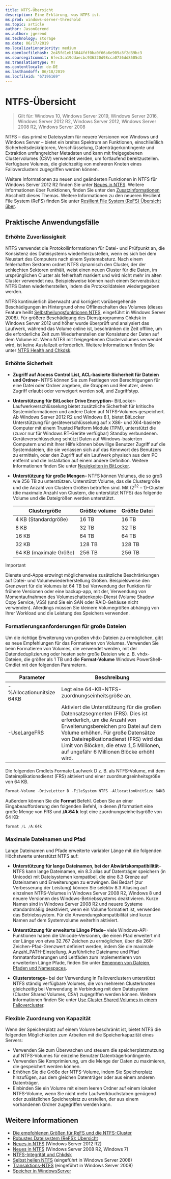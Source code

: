 ```yaml
---
title: NTFS-Übersicht
description: Eine Erklärung, was NTFS ist.
ms.prod: windows-server-threshold
ms.topic: article
author: JasonGerend
ms.author: jgerend
ms.technology: storage
ms.date: 06/17/2019
ms.localizationpriority: medium
ms.openlocfilehash: 2e45fd1eb13044fdf0ba0f66a6e909a3f2d39bc3
ms.sourcegitcommit: 6fec3ca19ddaecbc936320d98cca0736dd8505d1
ms.translationtype: MT
ms.contentlocale: de-DE
ms.lasthandoff: 06/18/2019
ms.locfileid: "67196169"
---
```

# <a name="ntfs-overview"></a>NTFS-Übersicht

>Gilt für: Windows 10, Windows Server 2019, Windows Server 2016, Windows Server 2012 R2, Windows Server 2012, Windows Server 2008 R2, Windows Server 2008

NTFS – das primäre Dateisystem für neuere Versionen von Windows und Windows Server – bietet ein breites Spektrum an Funktionen, einschließlich Sicherheitsdeskriptoren, Verschlüsselung, Datenträgerkontingente und Extraktion umfangreicher Metadaten und kann mit freigegebenen Clustervolumes (CSV) verwendet werden, um fortlaufend bereitzustellen. Verfügbare Volumes, die gleichzeitig von mehreren Knoten eines Failoverclusters zugegriffen werden können.

Weitere Informationen zu neuen und geänderten Funktionen in NTFS für Windows Server 2012 R2 finden Sie unter [Neues in NTFS](https://docs.microsoft.com/previous-versions/windows/it-pro/windows-server-2012-r2-and-2012/dn466520(v%3dws.11)). Weitere Informationen über Funktionen, finden Sie unter den [Zusatzinformationen](#additional-information) Abschnitt dieses Themas. Weitere Informationen zu den neueren Resilient File System (ReFS) finden Sie unter [Resilient File System (ReFS) Übersicht über](../refs/refs-overview.md).

## <a name="practical-applications"></a>Praktische Anwendungsfälle

### <a name="increased-reliability"></a>Erhöhte Zuverlässigkeit

NTFS verwendet die Protokollinformationen für Datei- und Prüfpunkt an, die Konsistenz des Dateisystems wiederherzustellen, wenn es sich bei dem Neustart des Computers nach einem Systemabsturz. Nach einem fehlerhaften Sektoren ordnet NTFS dynamisch den Cluster, der der schlechten Sektoren enthält, weist einen neuen Cluster für die Daten, im ursprünglichen Cluster als fehlerhaft markiert und wird nicht mehr im alten Cluster verwendet neu. Beispielsweise können nach einem Serverabsturz NTFS Daten wiederherstellen, indem die Protokolldateien wiedergegeben werden.

NTFS kontinuierlich überwacht und korrigiert vorübergehende Beschädigungen im Hintergrund ohne Offlineschalten des Volumes (dieses Feature heißt [Selbstheilungsfunktionen NTFS](https://docs.microsoft.com/previous-versions/windows/it-pro/windows-server-2008-R2-and-2008/cc771388(v=ws.10)), eingeführt in Windows Server 2008). Für größere Beschädigung des Dienstprogramms Chkdsk in Windows Server 2012 und höher wurde überprüft und analysiert das Laufwerk, während das Volume online ist, beschränken die Zeit offline, um die erforderliche Zeit zum Wiederherstellen der Konsistenz der Daten auf dem Volume ist. Wenn NTFS mit freigegebenen Clustervolumes verwendet wird, ist keine Ausfallzeit erforderlich. Weitere Informationen finden Sie unter [NTFS Health and Chkdsk](https://docs.microsoft.com/previous-versions/windows/it-pro/windows-server-2012-r2-and-2012/hh831536(v%3dws.11)).

### <a name="increased-security"></a>Erhöhte Sicherheit

- **Zugriff auf Access Control List, ACL-basierte Sicherheit für Dateien und Ordner**– NTFS können Sie zum Festlegen von Berechtigungen für eine Datei oder Ordner angeben, die Gruppen und Benutzer, deren Zugriff erlaubt oder verweigert werden soll, und Zugriffstyp.

- **Unterstützung für BitLocker Drive Encryption**– BitLocker-Laufwerkverschlüsselung bietet zusätzliche Sicherheit für kritische Systeminformationen und andere Daten auf NTFS-Volumes gespeichert. Ab Windows Server 2012 R2 und Windows 8.1, bietet BitLocker Unterstützung für geräteverschlüsselung auf x X86- und X64-basierte Computer mit einem Trusted Platform Module (TPM), unterstützt die (zuvor nur für Windows RT-Geräte verfügbar) Standby verbundenen. Geräteverschlüsselung schützt Daten auf Windows-basierten Computern und mit Ihrer Hilfe können böswillige Benutzer Zugriff auf die Systemdateien, die sie verlassen sich auf das Kennwort des Benutzers zu ermitteln, oder den Zugriff auf ein Laufwerk physisch aus dem PC entfernt und die Installation auf einem andere Definition. Weitere Informationen finden Sie unter [Neuigkeiten in BitLocker](https://docs.microsoft.com/previous-versions/windows/it-pro/windows-server-2012-r2-and-2012/dn306081(v%3dws.11)).

- **Unterstützung für große Mengen**– NTFS können Volumes, die so groß wie 256 TB zu unterstützen. Unterstützt Volume, das die Clustergröße und die Anzahl von Clustern Größen betroffen sind. Mit (2<sup>32</sup> – 1)-Cluster (die maximale Anzahl von Clustern, die unterstützt NTFS) das folgende Volume und die Dateigrößen werden unterstützt.

  |Clustergröße|Größte volume|Größte Datei|
  |---|---|---|
  |4 KB (Standardgröße)|16 TB|16 TB|
  |8 KB|32 TB|32 TB|
  |16 KB|64 TB|64 TB|
  |32 KB|128 TB|128 TB|
  |64 KB (maximale Größe)|256 TB|256 TB|

>[!IMPORTANT]
>Dienste und-Apps erzwingt möglicherweise zusätzliche Beschränkungen auf Datei- und Volumewiederherstellung Größen. Beispielsweise den Grenzwert für die Volumes ist 64 TB bei Verwendung der Funktion für frühere Versionen oder eine backup-app, mit der, Verwendung von Momentaufnahmen des Volumeschattenkopie-Dienst (Volume Shadow Copy Service, VSS) (und Sie ein SAN oder RAID-Gehäuse nicht verwenden). Allerdings müssen Sie kleinere Volumegrößen abhängig von Ihrer Workload und die Leistung des Speichers verwenden.

### <a name="formatting-requirements-for-large-files"></a>Formatierungsanforderungen für große Dateien

Um die richtige Erweiterung von großen vhdx-Dateien zu ermöglichen, gibt es neue Empfehlungen für das Formatieren von Volumes. Verwenden Sie beim Formatieren von Volumes, die verwendet werden, mit der Datendeduplizierung oder hosten sehr große Dateien wie z. B. vhdx-Dateien, die größer als 1 TB und die **Format-Volume** Windows PowerShell-Cmdlet mit den folgenden Parametern.

|Parameter|Beschreibung|
|---|---|
|-%Allocationunitsize 64KB|Legt eine 64-KB-NTFS-zuordnungseinheitsgröße an.|
|-UseLargeFRS|Aktiviert die Unterstützung für die großen Datensatzsegmenten (FRS). Dies ist erforderlich, um die Anzahl von Erweiterungsbereichen pro Datei auf dem Volume erhöhen. Für große Datensätze von Dateireplikationsdienst (FRS) wird das Limit von Blöcken, die etwa 1,5 Millionen, auf ungefähr 6 Millionen Blöcke erhöht wird.|

Die folgenden Cmdlets Formate Laufwerk D z. B. als NTFS-Volume, mit dem Dateireplikationsdienst (FRS) aktiviert und einer zuordnungseinheitsgröße von 64 KB.

```PowerShell
Format-Volume -DriveLetter D -FileSystem NTFS -AllocationUnitSize 64KB -UseLargeFRS
```

Außerdem können Sie die **Format** Befehl. Geben Sie an einer Eingabeaufforderung den folgenden Befehl, in denen **/l** formatiert eine große Menge von FRS und **/A:64 k** legt eine zuordnungseinheitsgröße von 64 KB:

```PowerShell
format /L /A:64k
```

### <a name="maximum-file-name-and-path"></a>Maximale Dateinamen und Pfad

Lange Dateinamen und Pfade erweiterte variabler Länge mit die folgenden Höchstwerte unterstützt NTFS auf:

- **Unterstützung für lange Dateinamen, bei der Abwärtskompatibilität**– NTFS kann lange Dateinamen, ein 8.3 alias auf Datenträger speichern (in Unicode) mit Dateisystemen kompatibel, die eine 8.3 Grenze auf Dateinamen und Erweiterungen zu erzwingen. Bei Bedarf (zur Verbesserung der Leistung) können Sie selektiv 8.3 Aliasing auf einzelnen NTFS-Volumes in Windows Server 2008 R2, Windows 8 und neuere Versionen des Windows-Betriebssystems deaktivieren.
  Kurze Namen sind in Windows Server 2008 R2 und neuere Systeme standardmäßig deaktiviert, wenn ein Volume formatiert ist, verwenden das Betriebssystem. Für die Anwendungskompatibilität sind kurze Namen auf dem Systemvolume weiterhin aktiviert.

- **Unterstützung für erweiterte Länge Pfade**– viele Windows-API-Funktionen haben die Unicode-Versionen, die einen Pfad erweitert mit der Länge von etwa 32.767 Zeichen zu ermöglichen, über die 260-Zeichen-Pfad-Grenzwert definiert werden, indem Sie die maximale Anzahl\_PATH-Einstellung. Ausführliche Dateiname und Pfad formatanforderungen und Leitfäden zum Implementieren von erweiterten Länge Pfade, finden Sie unter [Benennen von Dateien, Pfaden und Namespaces](https://msdn.microsoft.com/library/windows/desktop/aa365247).

- **Clusterstorage**– bei der Verwendung in Failoverclustern unterstützt NTFS ständig verfügbare Volumes, die von mehreren Clusterknoten gleichzeitig bei Verwendung in Verbindung mit dem Dateisystem (Cluster Shared Volumes, CSV) zugegriffen werden können. Weitere Informationen finden Sie unter [Use Cluster Shared Volumes in einem Failovercluster](../../failover-clustering/failover-cluster-csvs.md).

### <a name="flexible-allocation-of-capacity"></a>Flexible Zuordnung von Kapazität

Wenn der Speicherplatz auf einem Volume beschränkt ist, bietet NTFS die folgenden Möglichkeiten zum Arbeiten mit die Speicherkapazität eines Servers:

- Verwenden Sie zum Überwachen und steuern die speicherplatznutzung auf NTFS-Volumes für einzelne Benutzer Datenträgerkontingente.
- Verwenden Sie Komprimierung, um die Menge der Daten zu maximieren, die gespeichert werden können.
- Erhöhen Sie die Größe der NTFS-Volume, indem Sie Speicherplatz hinzufügen, aus dem gleichen Datenträger oder aus einem anderen Datenträger.
- Einbinden Sie ein Volume mit einem leeren Ordner auf einem lokalen NTFS-Volume, wenn Sie nicht mehr Laufwerkbuchstaben genügend oder zusätzlichen Speicherplatz zu erstellen, der aus einem vorhandenen Ordner zugegriffen werden kann.

## <a name="additional-information"></a>Weitere Informationen

- [Die empfohlenen Größen für ReFS und die NTFS-Cluster](https://techcommunity.microsoft.com/t5/Storage-at-Microsoft/Cluster-size-recommendations-for-ReFS-and-NTFS/ba-p/425960)
- [Robustes Dateisystem (ReFS): Übersicht](../refs/refs-overview.md)
- [Neues in NTFS](https://docs.microsoft.com/previous-versions/windows/it-pro/windows-server-2012-r2-and-2012/dn466520(v%3dws.11)) (Windows Server 2012 R2)
- [Neues in NTFS](https://docs.microsoft.com/previous-versions/windows/it-pro/windows-server-2008-R2-and-2008/ff383236(v=ws.10)) (Windows Server 2008 R2, Windows 7)
- [NTFS-Integrität und Chkdsk](https://docs.microsoft.com/previous-versions/windows/it-pro/windows-server-2012-r2-and-2012/hh831536(v%3dws.11))
- [Selbst heilen NTFS](https://docs.microsoft.com/previous-versions/windows/it-pro/windows-server-2008-R2-and-2008/cc771388(v=ws.10)) (eingeführt in Windows Server 2008)
- [Transaktions-NTFS](https://docs.microsoft.com/previous-versions/windows/it-pro/windows-server-2008-r2-and-2008/cc730726(v%3dws.10)) (eingeführt in Windows Server 2008)
- [Speicher in WindowsServer](../storage.md)